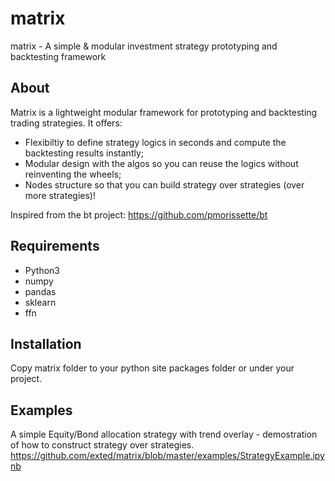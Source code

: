 # matrix
matrix - A simple &amp; modular investment strategy prototyping and backtesting framework

## About

Matrix is a lightweight modular framework for prototyping and backtesting trading strategies. It offers:
- Flexibiltiy to define strategy logics in seconds and compute the backtesting results instantly;
- Modular design with the algos so you can reuse the logics without reinventing the wheels;
- Nodes structure so that you can build strategy over strategies (over more strategies)!

Inspired from the bt project: https://github.com/pmorissette/bt

## Requirements

- Python3
- numpy
- pandas
- sklearn
- ffn

## Installation

Copy matrix folder to your python site packages folder or under your project.

## Examples

A simple Equity/Bond allocation strategy with trend overlay - demostration of how to construct strategy over strategies.
https://github.com/exted/matrix/blob/master/examples/StrategyExample.ipynb